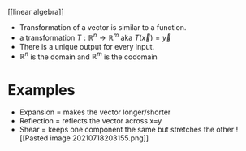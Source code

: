 [[linear algebra]]
- Transformation of a vector is similar to a function.
- a transformation $T:\mathbb{R}^n\rightarrow\mathbb{R}^m$ aka $T(\vec{x})=\vec{y}$
- There is a unique output for every input.
- $\mathbb{R}^n$ is the domain and $\mathbb{R}^m$ is the codomain


# Examples
- Expansion = makes the vector longer/shorter
- Reflection = reflects the vector across x=y
- Shear = keeps one component the same but stretches the other
![[Pasted image 20210718203155.png]]